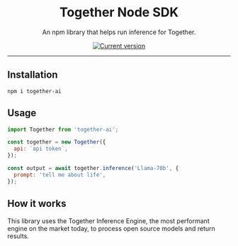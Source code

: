 <div align="center">
  <div>
    <h1 align="center">Together Node SDK</h1>
  </div>
	<p>An npm library that helps run inference for Together.

<a href="https://www.npmjs.com/package/nsfw-filter"><img src="https://img.shields.io/npm/v/nsfw-filter" alt="Current version"></a>

</div>

---

## Installation

`npm i together-ai`

## Usage

```js
import Together from 'together-ai';

const together = new Together({
  api: `api token`,
});

const output = await together.inference('Llama-70b', {
  prompt: 'tell me about life',
});
```

## How it works

This library uses the Together Inference Engine, the most performant engine on the market today, to process open source models and return results.
